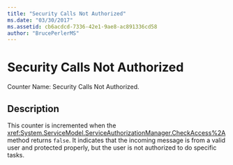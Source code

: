 ```yaml
---
title: "Security Calls Not Authorized"
ms.date: "03/30/2017"
ms.assetid: cb6acdcd-7336-42e1-9ae8-ac891336cd58
author: "BrucePerlerMS"
---
```

# Security Calls Not Authorized
Counter Name: Security Calls Not Authorized.  
  
## Description  
 This counter is incremented when the <xref:System.ServiceModel.ServiceAuthorizationManager.CheckAccess%2A> method returns `false`. It indicates that the incoming message is from a valid user and protected properly, but the user is not authorized to do specific tasks.

